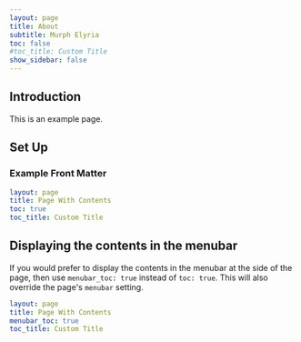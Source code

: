 ```yaml
---
layout: page
title: About
subtitle: Murph Elyria
toc: false
#toc_title: Custom Title
show_sidebar: false
---
```


## Introduction

This is an example page.

## Set Up

### Example Front Matter 

```yaml
layout: page
title: Page With Contents
toc: true
toc_title: Custom Title
```

## Displaying the contents in the menubar

If you would prefer to display the contents in the menubar at the side of the page, then use `menubar_toc: true` instead of `toc: true`. This will also override the page's `menubar` setting.

```yaml
layout: page
title: Page With Contents
menubar_toc: true
toc_title: Custom Title
```
